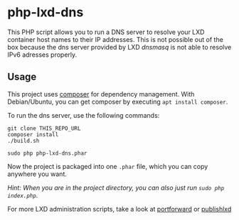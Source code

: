 # php-lxd-dns
This PHP script allows you to run a DNS server to resolve your LXD container 
host names to their IP addresses. This is not possible out of the box because 
the dns server provided by LXD *dnsmasq* is not able to resolve IPv6 adresses properly.

## Usage
This project uses [composer](https://getcomposer.org/doc/00-intro.md) for dependency 
management. With Debian/Ubuntu, you can get composer by executing `apt install composer`.

To run the dns server, use the following commands: 
```
git clone THIS_REPO_URL
composer install
./build.sh
 
sudo php php-lxd-dns.phar
```

Now the project is packaged into one `.phar` file, 
which you can copy anywhere you want.

*Hint: When you are in the project directory, you can also just run `sudo php index.php`.*

For more LXD administration scripts, take a look at [portforward](https://github.com/janxb/ServerUtils/blob/master/portforward) or [publishlxd](https://github.com/janxb/ServerUtils/blob/master/portforward)
